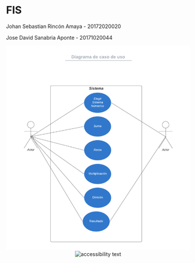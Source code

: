 # FIS
<p>Johan Sebastian Rincón Amaya - 20172020020
<p>Jose David Sanabria Aponte - 20171020044
<p align="center">
  <img src="CDclases.png" width="800" title="CDclases">
  <img src="your_relative_path_here_number_2_large_name" width="350" alt="accessibility text">
</p>

